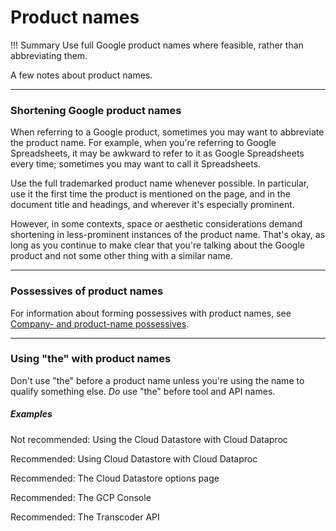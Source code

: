 # **Product names**

!!! Summary 
    Use full Google product names where feasible, rather than abbreviating them.

A few notes about product names.

___

### **Shortening Google product names**

When referring to a Google product, sometimes you may want to abbreviate the product name. For example, when you're referring to Google Spreadsheets, it may be awkward to refer to it as Google Spreadsheets every time; sometimes you may want to call it Spreadsheets.

Use the full trademarked product name whenever possible. In particular, use it the first time the product is mentioned on the page, and in the document title and headings, and wherever it's especially prominent.

However, in some contexts, space or aesthetic considerations demand shortening in less-prominent instances of the product name. That's okay, as long as you continue to make clear that you're talking about the Google product and not some other thing with a similar name.

___

### **Possessives of product names**

For information about forming possessives with product names, see [Company- and product-name possessives](https://developers.google.com/style/possessives#company--and-product-name-possessives).

___

### **Using "the" with product names**

Don't use "the" before a product name unless you're using the name to qualify something else. *Do* use "the" before tool and API names.

##### **Examples**

Not recommended: Using the Cloud Datastore with Cloud Dataproc

Recommended: Using Cloud Datastore with Cloud Dataproc

Recommended: The Cloud Datastore options page

Recommended: The GCP Console

Recommended: The Transcoder API